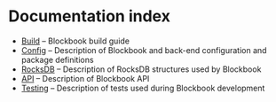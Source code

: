# Documentation index

* [Build](/docs/build.md) – Blockbook build guide
* [Config](/docs/config.md) – Description of Blockbook and back-end configuration and package definitions
* [RocksDB](/docs/rocksdb.md) – Description of RocksDB structures used by Blockbook
* [API](/docs/api.md) – Description of Blockbook API
* [Testing](/docs/testing.md) – Description of tests used during Blockbook development

